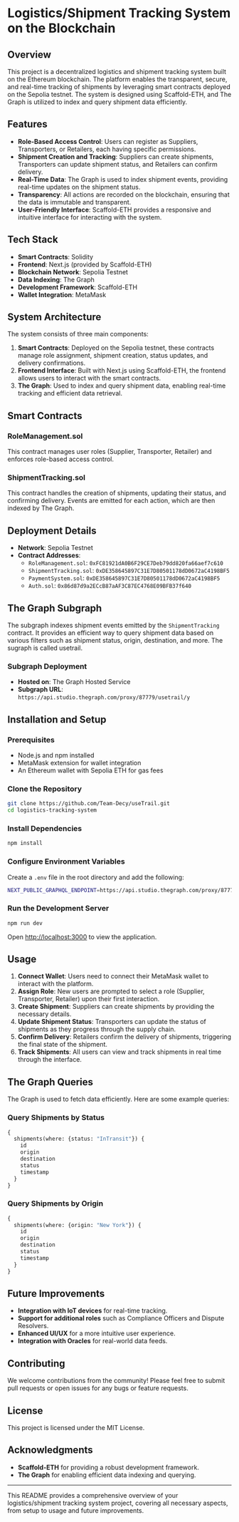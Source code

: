 # **Logistics/Shipment Tracking System on the Blockchain**

## **Overview**

This project is a decentralized logistics and shipment tracking system built on the Ethereum blockchain. The platform enables the transparent, secure, and real-time tracking of shipments by leveraging smart contracts deployed on the Sepolia testnet. The system is designed using Scaffold-ETH, and The Graph is utilized to index and query shipment data efficiently.

## **Features**

- **Role-Based Access Control**: Users can register as Suppliers, Transporters, or Retailers, each having specific permissions.
- **Shipment Creation and Tracking**: Suppliers can create shipments, Transporters can update shipment status, and Retailers can confirm delivery.
- **Real-Time Data**: The Graph is used to index shipment events, providing real-time updates on the shipment status.
- **Transparency**: All actions are recorded on the blockchain, ensuring that the data is immutable and transparent.
- **User-Friendly Interface**: Scaffold-ETH provides a responsive and intuitive interface for interacting with the system.

## **Tech Stack**

- **Smart Contracts**: Solidity
- **Frontend**: Next.js (provided by Scaffold-ETH)
- **Blockchain Network**: Sepolia Testnet
- **Data Indexing**: The Graph
- **Development Framework**: Scaffold-ETH
- **Wallet Integration**: MetaMask

## **System Architecture**

The system consists of three main components:

1. **Smart Contracts**: Deployed on the Sepolia testnet, these contracts manage role assignment, shipment creation, status updates, and delivery confirmations.
2. **Frontend Interface**: Built with Next.js using Scaffold-ETH, the frontend allows users to interact with the smart contracts.
3. **The Graph**: Used to index and query shipment data, enabling real-time tracking and efficient data retrieval.

## **Smart Contracts**

### **RoleManagement.sol**
This contract manages user roles (Supplier, Transporter, Retailer) and enforces role-based access control.

### **ShipmentTracking.sol**
This contract handles the creation of shipments, updating their status, and confirming delivery. Events are emitted for each action, which are then indexed by The Graph.

## **Deployment Details**

- **Network**: Sepolia Testnet
- **Contract Addresses**:
  - `RoleManagement.sol`: `0xFC81921dA0B6F29CE7Deb79dd820fa66aef7c610`
  - `ShipmentTracking.sol`: `0xDE358645897C31E7D80501178dD0672aC4198BF5`
  - `PaymentSystem.sol`: `0xDE358645897C31E7D80501178dD0672aC4198BF5`
  - `Auth.sol`: `0x86d87d9a2ECcB87aAF3C87EC4768E09BFB37f640`
  
## **The Graph Subgraph**

The subgraph indexes shipment events emitted by the `ShipmentTracking` contract. It provides an efficient way to query shipment data based on various filters such as shipment status, origin, destination, and more. The sugraph is called usetrail.

### **Subgraph Deployment**
- **Hosted on**: The Graph Hosted Service
- **Subgraph URL**: `https://api.studio.thegraph.com/proxy/87779/usetrail/y`

## **Installation and Setup**

### **Prerequisites**
- Node.js and npm installed
- MetaMask extension for wallet integration
- An Ethereum wallet with Sepolia ETH for gas fees

### **Clone the Repository**
```bash
git clone https://github.com/Team-Decy/useTrail.git
cd logistics-tracking-system
```

### **Install Dependencies**
```bash
npm install
```

### **Configure Environment Variables**
Create a `.env` file in the root directory and add the following:

```bash
NEXT_PUBLIC_GRAPHQL_ENDPOINT=https://api.studio.thegraph.com/proxy/87779/usetrail/y
```

### **Run the Development Server**
```bash
npm run dev
```

Open [http://localhost:3000](http://localhost:3000) to view the application.

## **Usage**

1. **Connect Wallet**: Users need to connect their MetaMask wallet to interact with the platform.
2. **Assign Role**: New users are prompted to select a role (Supplier, Transporter, Retailer) upon their first interaction.
3. **Create Shipment**: Suppliers can create shipments by providing the necessary details.
4. **Update Shipment Status**: Transporters can update the status of shipments as they progress through the supply chain.
5. **Confirm Delivery**: Retailers confirm the delivery of shipments, triggering the final state of the shipment.
6. **Track Shipments**: All users can view and track shipments in real time through the interface.

## **The Graph Queries**

The Graph is used to fetch data efficiently. Here are some example queries:

### **Query Shipments by Status**
```graphql
{
  shipments(where: {status: "InTransit"}) {
    id
    origin
    destination
    status
    timestamp
  }
}
```

### **Query Shipments by Origin**
```graphql
{
  shipments(where: {origin: "New York"}) {
    id
    origin
    destination
    status
    timestamp
  }
}
```

## **Future Improvements**

- **Integration with IoT devices** for real-time tracking.
- **Support for additional roles** such as Compliance Officers and Dispute Resolvers.
- **Enhanced UI/UX** for a more intuitive user experience.
- **Integration with Oracles** for real-world data feeds.

## **Contributing**

We welcome contributions from the community! Please feel free to submit pull requests or open issues for any bugs or feature requests.

## **License**

This project is licensed under the MIT License.

## **Acknowledgments**

- **Scaffold-ETH** for providing a robust development framework.
- **The Graph** for enabling efficient data indexing and querying.

---

This README provides a comprehensive overview of your logistics/shipment tracking system project, covering all necessary aspects, from setup to usage and future improvements.

